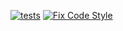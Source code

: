 [![tests](https://github.com/WYL-Doinet/quiz/actions/workflows/tests.yml/badge.svg)](https://github.com/WYL-Doinet/quiz/actions/workflows/tests.yml)
[![Fix Code Style](https://github.com/WYL-Doinet/quiz/actions/workflows/pint.yml/badge.svg)](https://github.com/WYL-Doinet/quiz/actions/workflows/pint.yml)
